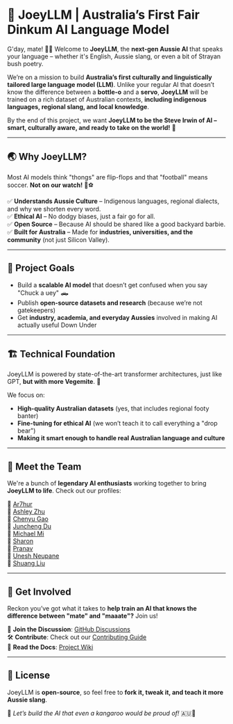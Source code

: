 # 🦘 JoeyLLM | Australia’s First Fair Dinkum AI Language Model  

G'day, mate! 🏄‍♂️ Welcome to **JoeyLLM**, the **next-gen Aussie AI** that speaks your language – whether it's English, Aussie slang, or even a bit of Strayan bush poetry.  

We’re on a mission to build **Australia’s first culturally and linguistically tailored large language model (LLM)**. Unlike your regular AI that doesn’t know the difference between a **bottle-o** and a **servo**, **JoeyLLM** will be trained on a rich dataset of Australian contexts, **including indigenous languages, regional slang, and local knowledge**.  

By the end of this project, we want **JoeyLLM to be the Steve Irwin of AI – smart, culturally aware, and ready to take on the world!** 🐊  

---

## 🌏 Why JoeyLLM?  
Most AI models think "thongs" are flip-flops and that "football" means soccer. **Not on our watch!** 🚫⚽  

✅ **Understands Aussie Culture** – Indigenous languages, regional dialects, and why we shorten every word.  
✅ **Ethical AI** – No dodgy biases, just a fair go for all.  
✅ **Open Source** – Because AI should be shared like a good backyard barbie.  
✅ **Built for Australia** – Made for **industries, universities, and the community** (not just Silicon Valley).  

---

## 🚀 Project Goals  
- Build a **scalable AI model** that doesn’t get confused when you say "Chuck a uey" 🛻  
- Publish **open-source datasets and research** (because we’re not gatekeepers)  
- Get **industry, academia, and everyday Aussies** involved in making AI actually useful Down Under  

---

## 🏗️ Technical Foundation  
JoeyLLM is powered by state-of-the-art transformer architectures, just like GPT, **but with more Vegemite**. 🥪  

We focus on:  
- **High-quality Australian datasets** (yes, that includes regional footy banter)  
- **Fine-tuning for ethical AI** (we won’t teach it to call everything a "drop bear")  
- **Making it smart enough to handle real Australian language and culture**  

---

## 🤝 Meet the Team  

We're a bunch of **legendary AI enthusiasts** working together to bring **JoeyLLM to life**. Check out our profiles:  

👤 [Ar7hur](Ar7hur.md)  
👤 [Ashley Zhu](AshleyZhu.md)  
👤 [Chenyu Gao](Chenyu%20Gao.md)  
👤 [Juncheng Du](Juncheng%20Du.md)  
👤 [Michael Mi](Michael%20Mi.md)  
👤 [Sharon](Sharon.md)  
👤 [Pranav](pranav.md)  
👤 [Unesh Neupane](unesh.md)  
👤 [Shuang Liu](ShuangLiu.md)  


---

## 🤝 Get Involved  
Reckon you’ve got what it takes to **help train an AI that knows the difference between "mate" and "maaate"?** Join us!  

📢 **Join the Discussion**: [GitHub Discussions](#)  
🛠️ **Contribute**: Check out our [Contributing Guide](#)  
📄 **Read the Docs**: [Project Wiki](#)  

---

## 📜 License  
JoeyLLM is **open-source**, so feel free to **fork it, tweak it, and teach it more Aussie slang**.  

🚀 *Let’s build the AI that even a kangaroo would be proud of!* 🇦🇺🐨 
